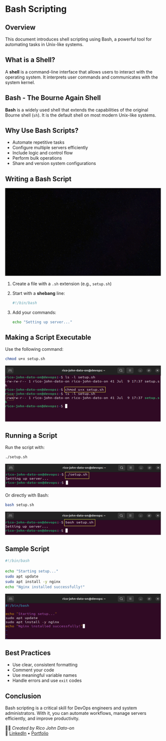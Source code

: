 # Bash Scripting

## Overview

This document introduces shell scripting using Bash, a powerful tool for automating tasks in Unix-like systems.

## What is a Shell?

A **shell** is a command-line interface that allows users to interact with the operating system. It interprets user commands and communicates with the system kernel.

## Bash - The Bourne Again Shell

**Bash** is a widely used shell that extends the capabilities of the original Bourne shell (`sh`). It is the default shell on most modern Unix-like systems.

## Why Use Bash Scripts?

- Automate repetitive tasks
- Configure multiple servers efficiently
- Include logic and control flow
- Perform bulk operations
- Share and version system configurations

## Writing a Bash Script

![Bash Scripting Example](Images/bashscript1.gif)

1. Create a file with a `.sh` extension (e.g., `setup.sh`)
2. Start with a **shebang** line:

   ```bash
   #!/bin/bash
   ```

3. Add your commands:
   ```bash
   echo "Setting up server..."
   ```

## Making a Script Executable

Use the following command:

```bash
chmod u+x setup.sh
```

![executable](Images/executable.png)

## Running a Script

Run the script with:

```bash
./setup.sh
```

![run](Images/run.png)

Or directly with Bash:

```bash
bash setup.sh
```

![bashrun](Images/bashrun.png)

## Sample Script

```bash
#!/bin/bash

echo "Starting setup..."
sudo apt update
sudo apt install -y nginx
echo "Nginx installed successfully!"
```

![sample](Images/sample.png)

## Best Practices

- Use clear, consistent formatting
- Comment your code
- Use meaningful variable names
- Handle errors and use `exit` codes

## Conclusion

Bash scripting is a critical skill for DevOps engineers and system administrators. With it, you can automate workflows, manage servers efficiently, and improve productivity.

🧑‍💻 _Created by Rico John Dato-on_  
🔗 [LinkedIn](https://www.linkedin.com/in/rico-john-dato-on) • [Portfolio](https://ricodatoon.netlify.app)
